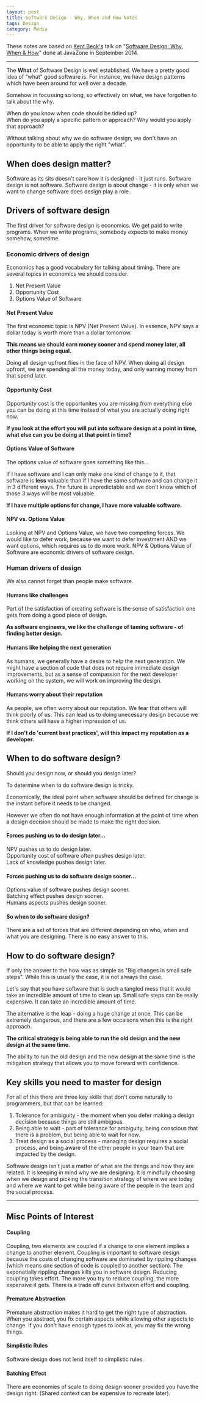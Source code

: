 ```yaml
---
layout: post
title: Software Design - Why, When and How Notes
tags: Design
category: Media
---
```


These notes are based on [Kent Beck's](https://twitter.com/KentBeck) talk on "[Software Design: Why, When & How](https://vimeo.com/105771493)" done at JavaZone in September 2014.

------------------------------------------------------------------------

The **What** of Software Design is well established. We have a pretty good idea of "what" good software is. For instance, we have design patterns which have been around for well over a decade. 

Somehow in focussing so long, so effectively on what, we have forgotten to talk about the why.

When do you know when code should be tidied up?  
When do you apply a specific pattern or approach? 
Why would you apply that approach?  

Without talking about why we do software design, we don't have an opportunity to be able to apply the right "what".

## When does design matter? ##

Software as its sits doesn't care how it is designed - it just runs. 
Software design is not software. Software design is about change - it is only when we want to change software does design play a role.

## Drivers of software design ##

The first driver for software design is economics. We get paid to write programs. When we write programs, somebody expects to make money somehow, sometime.  

### Economic drivers of design ###

Economics has a good vocabulary for talking about timing.
There are several topics in economics we should consider.

1. Net Present Value  
2. Opportunity Cost
3. Options Value of Software  

#### Net Present Value ####

The first economic topic is NPV (Net Present Value). In essence, NPV says a dollar today is worth more than a dollar tomorrow. 

**This means we should earn money sooner and spend money later, all other things being equal.**  

Doing all design upfront flies in the face of NPV. When doing all design upfront, we are spending all the money today, and only earning money from that spend later.

#### Opportunity Cost ####

Opportunity cost is the opportunites you are missing from everything else you can be doing at this time instead of what you are actually doing right now. 

**If you look at the effort you will put into software design at a point in time, what else can you be doing at that point in time?**

#### Options Value of Software ####

The options value of software goes something like this...  

If I have software and I can only make one kind of change to it, that software is **less** valuable than if I have the same software and can change it in 3 different ways. The future is unpredictable and we don't know which of those 3 ways will be most valuable. 

**If I have multiple options for change, I have more valuable software.**  

#### NPV vs. Options Value ####

Looking at NPV and Options Value, we have two competing forces. We would like to defer work, because we want to defer investment AND we want options, which requires us to do more work. NPV & Options Value of Software are economic drivers of software design.

### Human drivers of design ###

We also cannot forget than people make software. 

#### Humans like challenges ####

Part of the satisfaction of creating software is the sense of satisfaction one gets from doing a good piece of design. 

**As software engineers, we like the challenge of taming software - of finding better design.**

#### Humans like helping the next generation ####

As humans, we generally have a desire to help the next generation. We might have a section of code that does not require immediate design improvements, but as a sense of compassion for the next developer working on the system, we will work on improving the design. 

#### Humans worry about their reputation ####

As people, we often worry about our reputation. We fear that others will think poorly of us. This can lead us to doing unecessary design because we think others will have a higher impression of us.

**If I don't do 'current best practices', will this impact my reputation as a developer.**

## When to do software design? ##

Should you design now, or should you design later?  

To determine when to do software design is tricky.  

Economically, the ideal point when software should be defined for change is the instant before it needs to be changed. 

However we often do not have enough information at the point of time when a design decision should be made to make the right decision. 

#### Forces pushing us to do design later... ####

NPV pushes us to do design later.  
Opportunity cost of software often pushes design later.  
Lack of knowledge pushes design later.  

#### Forces pushing us to do software design sooner... ####

Options value of software pushes design sooner.  
Batching effect pushes design sooner.   
Humans aspects pushes design sooner.  

#### So when to do software design? ####

There are a set of forces that are different depending on who, when and what you are designing. There is no easy answer to this.  

## How to do software design? ##

If only the answer to the how was as simple as "Big changes in small safe steps". While this is usually the case, it is not always the case.  

Let's say that you have software that is such a tangled mess that it would take an incredible amount of time to clean up. Small safe steps can be really expensive. It can take an incredible amount of time.

The alternative is the leap - doing a huge change at once. This can be extremely dangerous, and there are a few occaisons when this is the right approach.  

**The critical strategy is being able to run the old design and the new design at the same time.**

The ability to run the old design and the new design at the same time is the mitigation strategy that allows you to move forward with confidence.

## Key skills you need to master for design ##

For all of this there are three key skills that don't come naturally to programmers, but that can be learned:

1. Tolerance for ambiguity - the moment when you defer making a design decision because things are still ambigous.  
2. Being able to wait - part of tolerance for ambiguity, being conscious that there is a problem, but being able to wait for now.  
3. Treat design as a social process - managing design requires a social process, and being aware of the other people in your team that are impacted by the design.  

Software design isn't just a matter of what are the things and how they are related. It is keeping in mind why we are designing. It is mindfully choosing when we design and picking the transition strategy of where we are today and where we want to get while being aware of the people in the team and the social process.

------------------------------------------------------------------------

## Misc Points of Interest ##

#### Coupling ####

Coupling, two elements are coupled if a change to one element implies a change to another element.
Coupling is important to software design because the costs of changing software are dominated by rippling changes (which means one section of code is coupled to another section). The exponetially rippling changes kills you in software design. Reducing coupling takes effort. The more you try to reduce coupling, the more expensive it gets. There is a trade off curve between effort and coupling.

#### Premature Abstraction ####

Premature abstraction makes it hard to get the right type of abstraction. When you abstract, you fix certain aspects while allowing other aspects to change. If you don't have enough types to look at, you may fix the wrong things.

#### Simplistic Rules ####

Software design does not lend itself to simplistic rules.

#### Batching Effect ####

There are economies of scale to doing design sooner provided you have the design right. (Shared context can be expensive to recreate later).
